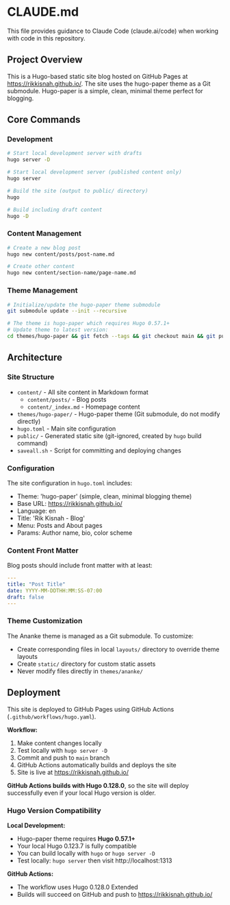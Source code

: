 # CLAUDE.md

This file provides guidance to Claude Code (claude.ai/code) when working with code in this repository.

## Project Overview

This is a Hugo-based static site blog hosted on GitHub Pages at https://rikkisnah.github.io/. The site uses the hugo-paper theme as a Git submodule. Hugo-paper is a simple, clean, minimal theme perfect for blogging.

## Core Commands

### Development
```bash
# Start local development server with drafts
hugo server -D

# Start local development server (published content only)
hugo server

# Build the site (output to public/ directory)
hugo

# Build including draft content
hugo -D
```

### Content Management
```bash
# Create a new blog post
hugo new content/posts/post-name.md

# Create other content
hugo new content/section-name/page-name.md
```

### Theme Management
```bash
# Initialize/update the hugo-paper theme submodule
git submodule update --init --recursive

# The theme is hugo-paper which requires Hugo 0.57.1+
# Update theme to latest version:
cd themes/hugo-paper && git fetch --tags && git checkout main && git pull
```

## Architecture

### Site Structure
- `content/` - All site content in Markdown format
  - `content/posts/` - Blog posts
  - `content/_index.md` - Homepage content
- `themes/hugo-paper/` - Hugo-paper theme (Git submodule, do not modify directly)
- `hugo.toml` - Main site configuration
- `public/` - Generated static site (git-ignored, created by `hugo` build command)
- `saveall.sh` - Script for committing and deploying changes

### Configuration
The site configuration in `hugo.toml` includes:
- Theme: 'hugo-paper' (simple, clean, minimal blogging theme)
- Base URL: https://rikkisnah.github.io/
- Language: en
- Title: 'Rik Kisnah - Blog'
- Menu: Posts and About pages
- Params: Author name, bio, color scheme

### Content Front Matter
Blog posts should include front matter with at least:
```yaml
---
title: "Post Title"
date: YYYY-MM-DDTHH:MM:SS-07:00
draft: false
---
```

### Theme Customization
The Ananke theme is managed as a Git submodule. To customize:
- Create corresponding files in local `layouts/` directory to override theme layouts
- Create `static/` directory for custom static assets
- Never modify files directly in `themes/ananke/`

## Deployment

This site is deployed to GitHub Pages using GitHub Actions (`.github/workflows/hugo.yaml`).

**Workflow:**
1. Make content changes locally
2. Test locally with `hugo server -D`
3. Commit and push to `main` branch
4. GitHub Actions automatically builds and deploys the site
5. Site is live at https://rikkisnah.github.io/

**GitHub Actions builds with Hugo 0.128.0**, so the site will deploy successfully even if your local Hugo version is older.

### Hugo Version Compatibility

**Local Development:**
- Hugo-paper theme requires **Hugo 0.57.1+**
- Your local Hugo 0.123.7 is fully compatible
- You can build locally with `hugo` or `hugo server -D`
- Test locally: `hugo server` then visit http://localhost:1313

**GitHub Actions:**
- The workflow uses Hugo 0.128.0 Extended
- Builds will succeed on GitHub and push to https://rikkisnah.github.io/
